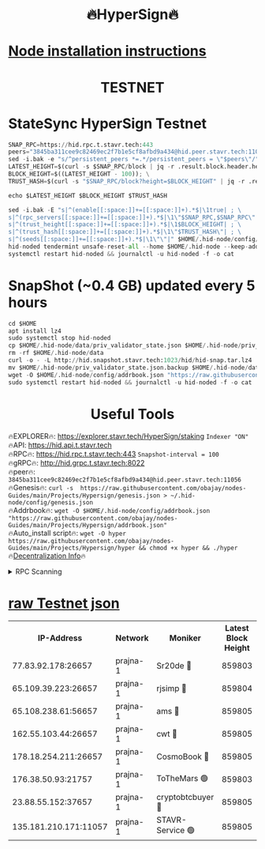 <h1 align="center"> 🔥HyperSign🔥</h1>

[Node installation instructions](https://github.com/obajay/nodes-Guides/tree/main/Projects/Hypersign)
=

<h1 align="center"> TESTNET</h1>

# StateSync HyperSign Testnet
```python
SNAP_RPC=https://hid.rpc.t.stavr.tech:443
peers="3845ba311cee9c82469ec2f7b1e5cf8afbd9a434@hid.peer.stavr.tech:11056"
sed -i.bak -e "s/^persistent_peers *=.*/persistent_peers = \"$peers\"/" $HOME/.hid-node/config/config.toml
LATEST_HEIGHT=$(curl -s $SNAP_RPC/block | jq -r .result.block.header.height); \
BLOCK_HEIGHT=$((LATEST_HEIGHT - 100)); \
TRUST_HASH=$(curl -s "$SNAP_RPC/block?height=$BLOCK_HEIGHT" | jq -r .result.block_id.hash)

echo $LATEST_HEIGHT $BLOCK_HEIGHT $TRUST_HASH

sed -i.bak -E "s|^(enable[[:space:]]+=[[:space:]]+).*$|\1true| ; \
s|^(rpc_servers[[:space:]]+=[[:space:]]+).*$|\1\"$SNAP_RPC,$SNAP_RPC\"| ; \
s|^(trust_height[[:space:]]+=[[:space:]]+).*$|\1$BLOCK_HEIGHT| ; \
s|^(trust_hash[[:space:]]+=[[:space:]]+).*$|\1\"$TRUST_HASH\"| ; \
s|^(seeds[[:space:]]+=[[:space:]]+).*$|\1\"\"|" $HOME/.hid-node/config/config.toml
hid-noded tendermint unsafe-reset-all --home $HOME/.hid-node --keep-addr-book
systemctl restart hid-noded && journalctl -u hid-noded -f -o cat
```
# SnapShot (~0.4 GB) updated every 5 hours
```python
cd $HOME
apt install lz4
sudo systemctl stop hid-noded
cp $HOME/.hid-node/data/priv_validator_state.json $HOME/.hid-node/priv_validator_state.json.backup
rm -rf $HOME/.hid-node/data
curl -o - -L http://hid.snapshot.stavr.tech:1023/hid/hid-snap.tar.lz4 | lz4 -c -d - | tar -x -C $HOME/.hid-node --strip-components 2
mv $HOME/.hid-node/priv_validator_state.json.backup $HOME/.hid-node/data/priv_validator_state.json
wget -O $HOME/.hid-node/config/addrbook.json "https://raw.githubusercontent.com/obajay/nodes-Guides/main/Projects/Hypersign/addrbook.json"
sudo systemctl restart hid-noded && journalctl -u hid-noded -f -o cat
```

 <h1 align="center"> Useful Tools</h1>

🔥EXPLORER🔥:      https://explorer.stavr.tech/HyperSign/staking        `Indexer "ON"` \
🔥API:             https://hid.api.t.stavr.tech \
🔥RPC🔥:           https://hid.rpc.t.stavr.tech:443              `Snapshot-interval = 100` \
🔥gRPC🔥:          http://hid.grpc.t.stavr.tech:8022 \
🔥peer🔥:          `3845ba311cee9c82469ec2f7b1e5cf8afbd9a434@hid.peer.stavr.tech:11056` \
🔥Genesis🔥:     ```curl -s  https://raw.githubusercontent.com/obajay/nodes-Guides/main/Projects/Hypersign/genesis.json > ~/.hid-node/config/genesis.json``` \
🔥Addrbook🔥:    ```wget -O $HOME/.hid-node/config/addrbook.json "https://raw.githubusercontent.com/obajay/nodes-Guides/main/Projects/Hypersign/addrbook.json"``` \
🔥Auto_install script🔥: ```wget -O hyper https://raw.githubusercontent.com/obajay/nodes-Guides/main/Projects/Hypersign/hyper && chmod +x hyper && ./hyper``` \
🔥[Decentralization Info](https://github.com/obajay/StateSync-snapshots/tree/main/Projects/Hypersign/Decentralization)🔥

<details>
<summary>RPC Scanning</summary>

<h2 align="center"> We scan nodes in real time every 4 hours. And we provide the final result of RPC endpoints.
We cannot influence the operation of these nodes in any way. </h2>


```python
If Voting Power is higher than 0 --> then the Node is a validator of the network and may be subject to attack and be a potential threat to the chain.
```
```python
We marked such validators with a red symbol
```

</details>

[raw Testnet json](https://rpc-check.hypert.stavr.tech/hypert/rpc-hypert-result.json)
=

<table><tr><th>IP-Address</th><th>Network</th><th>Moniker</th><th>Latest Block Height</th><th>Earliest Block Height</th><th>Catching Up</th><th>Tx Index</th><th>Voting Power</th><th>Scan Time</th></tr><tr><td>77.83.92.178:26657</td><td>prajna-1</td><td>Sr20de 🔴</td><td>859803</td><td>1</td><td>False</td><td>on</td><td>1080256</td><td>2024-02-15T00:29:45.834925216UTC</td></tr><tr><td>65.109.39.223:26657</td><td>prajna-1</td><td>rjsimp 🔴</td><td>859804</td><td>1</td><td>False</td><td>on</td><td>1189471</td><td>2024-02-15T00:29:50.051729449UTC</td></tr><tr><td>65.108.238.61:56657</td><td>prajna-1</td><td>ams 🔴</td><td>859805</td><td>1</td><td>False</td><td>on</td><td>1228625</td><td>2024-02-15T00:29:54.902132776UTC</td></tr><tr><td>162.55.103.44:26657</td><td>prajna-1</td><td>cwt 🔴</td><td>859805</td><td>1</td><td>False</td><td>on</td><td>989833</td><td>2024-02-15T00:29:57.576044508UTC</td></tr><tr><td>178.18.254.211:26657</td><td>prajna-1</td><td>CosmoBook 🔴</td><td>859805</td><td>108201</td><td>False</td><td>on</td><td>990495</td><td>2024-02-15T00:29:54.471828992UTC</td></tr><tr><td>176.38.50.93:21757</td><td>prajna-1</td><td>ToTheMars 🟢</td><td>859803</td><td>635201</td><td>False</td><td>on</td><td>0</td><td>2024-02-15T00:29:47.671107718UTC</td></tr><tr><td>23.88.55.152:37657</td><td>prajna-1</td><td>cryptobtcbuyer 🔴</td><td>859805</td><td>759805</td><td>False</td><td>on</td><td>1214725</td><td>2024-02-15T00:29:57.830731273UTC</td></tr><tr><td>135.181.210.171:11057</td><td>prajna-1</td><td>STAVR-Service 🟢</td><td>859805</td><td>858701</td><td>False</td><td>on</td><td>0</td><td>2024-02-15T00:29:55.279080475UTC</td></tr></table>
